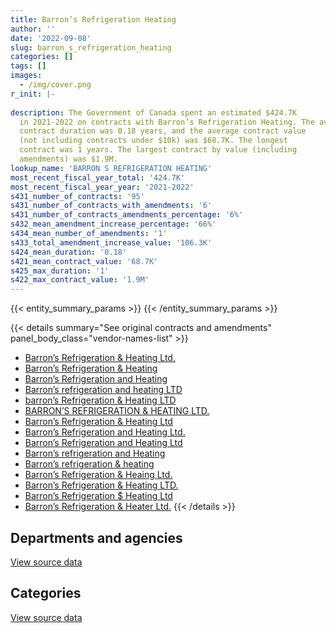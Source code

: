 ```yaml
---
title: Barron’s Refrigeration Heating
author: ''
date: '2022-09-08'
slug: barron_s_refrigeration_heating
categories: []
tags: []
images:
  - /img/cover.png
r_init: |-
  
description: The Government of Canada spent an estimated $424.7K
  in 2021-2022 on contracts with Barron’s Refrigeration Heating. The average
  contract duration was 0.18 years, and the average contract value
  (not including contracts under $10k) was $68.7K. The longest
  contract was 1 years. The largest contract by value (including
  amendments) was $1.9M.
lookup_name: 'BARRON S REFRIGERATION HEATING'
most_recent_fiscal_year_total: '424.7K'
most_recent_fiscal_year_year: '2021-2022'
s431_number_of_contracts: '95'
s431_number_of_contracts_with_amendments: '6'
s431_number_of_contracts_amendments_percentage: '6%'
s432_mean_amendment_increase_percentage: '66%'
s434_mean_number_of_amendments: '1'
s433_total_amendment_increase_value: '106.3K'
s424_mean_duration: '0.18'
s421_mean_contract_value: '68.7K'
s425_max_duration: '1'
s422_max_contract_value: '1.9M'
---
```


<script src="/rmarkdown-libs/htmlwidgets/htmlwidgets.js"></script>
<link href="/rmarkdown-libs/datatables-css/datatables-crosstalk.css" rel="stylesheet" />
<script src="/rmarkdown-libs/datatables-binding/datatables.js"></script>
<script src="/rmarkdown-libs/jquery/jquery-3.6.0.min.js"></script>
<link href="/rmarkdown-libs/dt-core-bootstrap/css/dataTables.bootstrap.min.css" rel="stylesheet" />
<link href="/rmarkdown-libs/dt-core-bootstrap/css/dataTables.bootstrap.extra.css" rel="stylesheet" />
<script src="/rmarkdown-libs/dt-core-bootstrap/js/jquery.dataTables.min.js"></script>
<script src="/rmarkdown-libs/dt-core-bootstrap/js/dataTables.bootstrap.min.js"></script>
<link href="/rmarkdown-libs/crosstalk/css/crosstalk.min.css" rel="stylesheet" />
<script src="/rmarkdown-libs/crosstalk/js/crosstalk.min.js"></script>
<script src="/rmarkdown-libs/htmlwidgets/htmlwidgets.js"></script>
<link href="/rmarkdown-libs/datatables-css/datatables-crosstalk.css" rel="stylesheet" />
<script src="/rmarkdown-libs/datatables-binding/datatables.js"></script>
<script src="/rmarkdown-libs/jquery/jquery-3.6.0.min.js"></script>
<link href="/rmarkdown-libs/dt-core-bootstrap/css/dataTables.bootstrap.min.css" rel="stylesheet" />
<link href="/rmarkdown-libs/dt-core-bootstrap/css/dataTables.bootstrap.extra.css" rel="stylesheet" />
<script src="/rmarkdown-libs/dt-core-bootstrap/js/jquery.dataTables.min.js"></script>
<script src="/rmarkdown-libs/dt-core-bootstrap/js/dataTables.bootstrap.min.js"></script>
<link href="/rmarkdown-libs/crosstalk/css/crosstalk.min.css" rel="stylesheet" />
<script src="/rmarkdown-libs/crosstalk/js/crosstalk.min.js"></script>

{{< entity_summary_params >}}
{{< /entity_summary_params >}}

{{< details summary="See original contracts and amendments" panel_body_class="vendor-names-list" >}}
- [Barron’s Refrigeration & Heating Ltd.](https://search.open.canada.ca/en/ct/?sort=contract_value_f%20desc&page=1&search_text=%22Barron%27s%20Refrigeration%20%26%20Heating%20Ltd.%22)
- [Barron’s Refrigeration & Heating](https://search.open.canada.ca/en/ct/?sort=contract_value_f%20desc&page=1&search_text=%22Barron%27s%20Refrigeration%20%26%20Heating%22)
- [Barron’s Refrigeration and Heating](https://search.open.canada.ca/en/ct/?sort=contract_value_f%20desc&page=1&search_text=%22Barron%27s%20Refrigeration%20and%20Heating%22)
- [Barron’s refrigeration and heating LTD](https://search.open.canada.ca/en/ct/?sort=contract_value_f%20desc&page=1&search_text=%22Barron%27s%20refrigeration%20and%20heating%20LTD%22)
- [barron’s Refrigeration & Heating LTD](https://search.open.canada.ca/en/ct/?sort=contract_value_f%20desc&page=1&search_text=%22barron%27s%20Refrigeration%20%26%20Heating%20LTD%22)
- [BARRON’S REFRIGERATION & HEATING LTD.](https://search.open.canada.ca/en/ct/?sort=contract_value_f%20desc&page=1&search_text=%22BARRON%27S%20REFRIGERATION%20%26%20HEATING%20LTD.%22)
- [Barron’s Refrigeration & Heating Ltd](https://search.open.canada.ca/en/ct/?sort=contract_value_f%20desc&page=1&search_text=%22Barron%27s%20Refrigeration%20%26%20Heating%20Ltd%22)
- [Barron’s Refrigeration and Heating Ltd.](https://search.open.canada.ca/en/ct/?sort=contract_value_f%20desc&page=1&search_text=%22Barron%27s%20Refrigeration%20and%20Heating%20Ltd.%22)
- [Barron’s Refrigeration and Heating Ltd](https://search.open.canada.ca/en/ct/?sort=contract_value_f%20desc&page=1&search_text=%22Barron%27s%20Refrigeration%20and%20Heating%20Ltd%22)
- [Barron’s refrigeration and Heating](https://search.open.canada.ca/en/ct/?sort=contract_value_f%20desc&page=1&search_text=%22Barron%27s%20refrigeration%20and%20Heating%22)
- [Barron’s refrigeration & heating](https://search.open.canada.ca/en/ct/?sort=contract_value_f%20desc&page=1&search_text=%22Barron%27s%20refrigeration%20%26%20heating%22)
- [Barron’s Refrigeration & Heaing Ltd.](https://search.open.canada.ca/en/ct/?sort=contract_value_f%20desc&page=1&search_text=%22Barron%27s%20Refrigeration%20%26%20Heaing%20Ltd.%22)
- [Barron’s Refrigeration & Heating LTD.](https://search.open.canada.ca/en/ct/?sort=contract_value_f%20desc&page=1&search_text=%22Barron%27s%20Refrigeration%20%26%20Heating%20LTD.%22)
- [Barron’s Refrigeration \$ Heating Ltd](https://search.open.canada.ca/en/ct/?sort=contract_value_f%20desc&page=1&search_text=%22Barron%27s%20Refrigeration%20%24%20Heating%20Ltd%22)
- [Barron’s Refrigeration & Heater Ltd.](https://search.open.canada.ca/en/ct/?sort=contract_value_f%20desc&page=1&search_text=%22Barron%27s%20Refrigeration%20%26%20Heater%20Ltd.%22)
{{< /details >}}

## Departments and agencies

<div id="htmlwidget-1" style="width:100%;height:auto;" class="datatables html-widget"></div>
<script type="application/json" data-for="htmlwidget-1">{"x":{"style":"bootstrap","filter":"none","vertical":false,"data":[["<a href=\"/departments/dnd-mdn/\">National Defence<\/a>"],[1939034.15],[456985.02],[478304.28],[424717.56]],"container":"<table class=\"table table-striped table-hover row-border order-column display\">\n  <thead>\n    <tr>\n      <th>Department<\/th>\n      <th>2018-2019<\/th>\n      <th>2019-2020<\/th>\n      <th>2020-2021<\/th>\n      <th>2021-2022<\/th>\n    <\/tr>\n  <\/thead>\n<\/table>","options":{"order":[[4,"desc"]],"pageLength":10,"autoWidth":true,"columnDefs":[{"targets":1,"render":"function(data, type, row, meta) {\n    return type !== 'display' ? data : DTWidget.formatCurrency(data, \"$\", 2, 3, \",\", \".\", true, null);\n  }"},{"targets":2,"render":"function(data, type, row, meta) {\n    return type !== 'display' ? data : DTWidget.formatCurrency(data, \"$\", 2, 3, \",\", \".\", true, null);\n  }"},{"targets":3,"render":"function(data, type, row, meta) {\n    return type !== 'display' ? data : DTWidget.formatCurrency(data, \"$\", 2, 3, \",\", \".\", true, null);\n  }"},{"targets":4,"render":"function(data, type, row, meta) {\n    return type !== 'display' ? data : DTWidget.formatCurrency(data, \"$\", 2, 3, \",\", \".\", true, null);\n  }"},{"width":"16%","targets":[1,2,3,4]},{"className":"dt-right","targets":[1,2,3,4]}],"orderClasses":false}},"evals":["options.columnDefs.0.render","options.columnDefs.1.render","options.columnDefs.2.render","options.columnDefs.3.render"],"jsHooks":[]}</script>
<p class="text-right">
<a href="https://github.com/GoC-Spending/contracts-data/tree/main/data/out/vendors/barron_s_refrigeration_heating/summary_by_fiscal_year_by_department.csv" class="source-data-link btn btn-link">View source data</a>
</p>

## Categories

<div id="htmlwidget-2" style="width:100%;height:auto;" class="datatables html-widget"></div>
<script type="application/json" data-for="htmlwidget-2">{"x":{"style":"bootstrap","filter":"none","vertical":false,"data":[["<a href=\"/categories/facilities_and_construction/\">Facilities and construction<\/a>","<a href=\"/categories/office_management/\">Office management<\/a>","<a href=\"/categories/professional_services/\">Professional services<\/a>"],[1180767.38,758266.77,null],[456985.02,null,null],[450898.78,null,27405.5],[285518.28,null,139199.28]],"container":"<table class=\"table table-striped table-hover row-border order-column display\">\n  <thead>\n    <tr>\n      <th>Category<\/th>\n      <th>2018-2019<\/th>\n      <th>2019-2020<\/th>\n      <th>2020-2021<\/th>\n      <th>2021-2022<\/th>\n    <\/tr>\n  <\/thead>\n<\/table>","options":{"order":[[4,"desc"]],"dom":"t","pageLength":30,"autoWidth":true,"columnDefs":[{"targets":1,"render":"function(data, type, row, meta) {\n    return type !== 'display' ? data : DTWidget.formatCurrency(data, \"$\", 2, 3, \",\", \".\", true, null);\n  }"},{"targets":2,"render":"function(data, type, row, meta) {\n    return type !== 'display' ? data : DTWidget.formatCurrency(data, \"$\", 2, 3, \",\", \".\", true, null);\n  }"},{"targets":3,"render":"function(data, type, row, meta) {\n    return type !== 'display' ? data : DTWidget.formatCurrency(data, \"$\", 2, 3, \",\", \".\", true, null);\n  }"},{"targets":4,"render":"function(data, type, row, meta) {\n    return type !== 'display' ? data : DTWidget.formatCurrency(data, \"$\", 2, 3, \",\", \".\", true, null);\n  }"},{"width":"16%","targets":[1,2,3,4]},{"className":"dt-right","targets":[1,2,3,4]}],"orderClasses":false,"lengthMenu":[10,25,30,50,100]}},"evals":["options.columnDefs.0.render","options.columnDefs.1.render","options.columnDefs.2.render","options.columnDefs.3.render"],"jsHooks":[]}</script>
<p class="text-right">
<a href="https://github.com/GoC-Spending/contracts-data/tree/main/data/out/vendors/barron_s_refrigeration_heating/summary_by_fiscal_year_by_category.csv" class="source-data-link btn btn-link">View source data</a>
</p>
